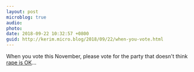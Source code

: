 ```yaml
---
layout: post
microblog: true
audio: 
photo: 
date: 2018-09-22 10:32:57 +0800
guid: http://kerim.micro.blog/2018/09/22/when-you-vote.html
---
```

When you vote this November, please vote for the party that doesn't think [rape is OK](https://www.newyorker.com/news/our-columnists/after-the-kavanaugh-allegations-republicans-offer-a-shocking-defense-sexual-assault-isnt-a-big-deal)…
